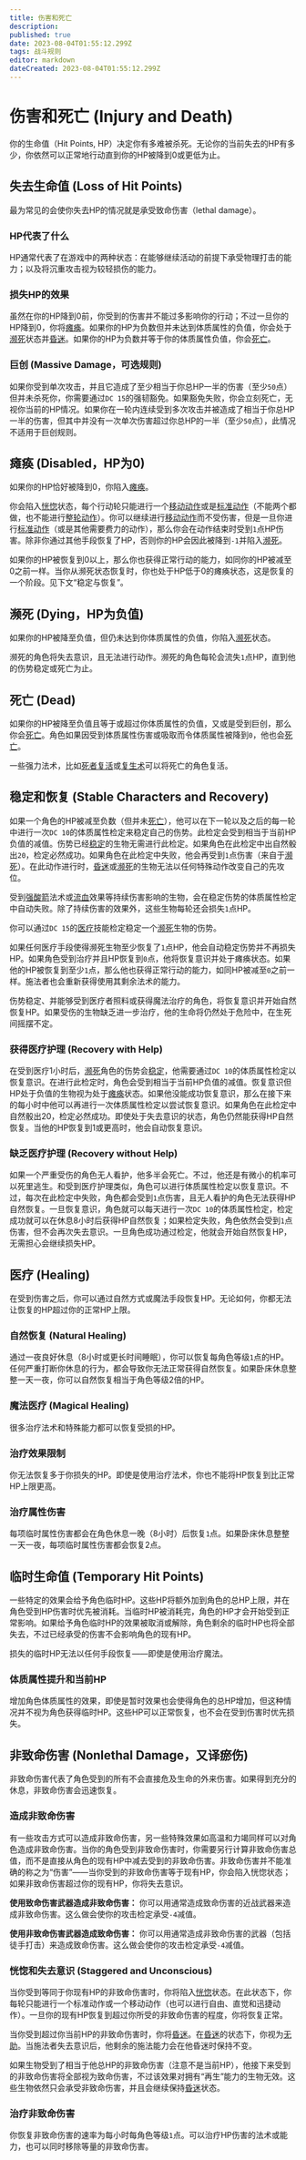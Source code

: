 ```yaml
---
title: 伤害和死亡
description: 
published: true
date: 2023-08-04T01:55:12.299Z
tags: 战斗规则
editor: markdown
dateCreated: 2023-08-04T01:55:12.299Z
---
```


# 伤害和死亡 (Injury and Death)
你的生命值（Hit Points, HP）决定你有多难被杀死。无论你的当前失去的HP有多少，你依然可以正常地行动直到你的HP被降到0或更低为止。

## 失去生命值 (Loss of Hit Points)
最为常见的会使你失去HP的情况就是承受致命伤害（lethal damage）。

### HP代表了什么
HP通常代表了在游戏中的两种状态：在能够继续活动的前提下承受物理打击的能力；以及将沉重攻击视为较轻损伤的能力。

### 损失HP的效果
虽然在你的HP降到0前，你受到的伤害并不能过多影响你的行动；不过一旦你的HP降到0，你将[瘫痪](/状态/瘫痪)。如果你的HP为负数但并未达到体质属性的负值，你会处于[濒死](/状态/濒死)状态并[昏迷](/状态/昏迷)。如果你的HP为负数并等于你的体质属性负值，你会[死亡](/状态/死亡)。

### 巨创 (Massive Damage，可选规则)
如果你受到单次攻击，并且它造成了至少相当于你总HP一半的伤害（至少`50`点）但并未杀死你，你需要通过`DC 15`的强韧豁免。如果豁免失败，你会立刻死亡，无视你当前的HP情况。如果你在一轮内连续受到多次攻击并被造成了相当于你总HP一半的伤害，但其中并没有一次单次伤害超过你总HP的一半（至少`50`点），此情况不适用于巨创规则。

## 瘫痪 (Disabled，HP为0)
如果你的HP恰好被降到0，你陷入[瘫痪](/状态/瘫痪)。

你会陷入[恍惚](/状态/恍惚)状态，每个行动轮只能进行一个[移动动作](/核心规则/战斗中的动作/移动动作)或是[标准动作](/核心规则/战斗中的动作/标准动作)（不能两个都做，也不能进行[整轮动作](/核心规则/战斗中的动作/整轮动作)）。你可以继续进行[移动动作](/核心规则/战斗中的动作/移动动作)而不受伤害，但是一旦你进行[标准动作](/核心规则/战斗中的动作/标准动作)（或是其他需要费力的动作），那么你会在动作结束时受到`1`点HP伤害。除非你通过其他手段恢复了HP，否则你的HP会因此被降到`-1`并陷入[濒死](/状态/濒死)。

如果你的HP被恢复到0以上，那么你也获得正常行动的能力，如同你的HP被减至0之前一样。当你从濒死状态恢复时，你也处于HP低于0的瘫痪状态，这是恢复的一个阶段。见下文“稳定与恢复”。

## 濒死 (Dying，HP为负值)
如果你的HP被降至负值，但仍未达到你体质属性的负值，你陷入[濒死](/状态/濒死)状态。

濒死的角色将失去意识，且无法进行动作。濒死的角色每轮会流失`1`点HP，直到他的伤势稳定或死亡为止。

## 死亡 (Dead)
如果你的HP被降至负值且等于或超过你体质属性的负值，又或是受到巨创，那么你会[死亡](/状态/死亡)。角色如果因受到体质属性伤害或吸取而令体质属性被降到`0`，他也会[死亡](/状态/死亡)。

一些强力法术，比如[死者复活](/法术列表/死者复活_Raise_dead)或[复生术](/法术列表/复生术_Resurrection)可以将死亡的角色复活。

## 稳定和恢复 (Stable Characters and Recovery)
如果一个角色的HP被减至负数（但并未[死亡](/状态/死亡)），他可以在下一轮以及之后的每一轮中进行一次`DC 10`的体质属性检定来稳定自己的伤势。此检定会受到相当于当前HP负值的减值。伤势已经[稳定](/状态/稳定)的生物无需进行此检定。如果角色在此检定中出自然骰出`20`，检定必然成功。如果角色在此检定中失败，他会再受到`1`点伤害（来自于[濒死](/状态/濒死)）。在此动作进行时，[昏迷](/状态/昏迷)或[濒死](/状态/濒死)的生物无法以任何特殊动作改变自己的先攻位。

受到[强酸箭](/法术列表/强酸箭_Acid_Arrow)法术或[流血](/状态/流血)效果等持续伤害影响的生物，会在稳定伤势的体质属性检定中自动失败。除了持续伤害的效果外，这些生物每轮还会损失`1`点HP。

你可以通过`DC 15`的[医疗](/技能/医疗)技能检定稳定一个[濒死](/状态/濒死)生物的伤势。

如果任何医疗手段使得濒死生物至少恢复了`1`点HP，他会自动稳定伤势并不再损失HP。如果角色受到治疗并且HP恢复到`0`点，他将恢复意识并处于瘫痪状态。如果他的HP被恢复到至少`1`点，那么他也获得正常行动的能力，如同HP被减至`0`之前一样。施法者也会重新获得使用其剩余法术的能力。

伤势稳定、并能够受到医疗者照料或获得魔法治疗的角色，将恢复意识并开始自然恢复HP。如果受伤的生物缺乏进一步治疗，他的生命将仍然处于危险中，在生死间摇摆不定。

### 获得医疗护理 (Recovery with Help)
在受到医疗1小时后，[濒死](/状态/濒死)角色的伤势会[稳定](/状态/稳定)，他需要通过`DC 10`的体质属性检定以恢复意识。在进行此检定时，角色会受到相当于当前HP负值的减值。恢复意识但HP处于负值的生物视为处于[瘫痪](/状态/瘫痪)状态。如果他没能成功恢复意识，那么在接下来的每小时中他可以再进行一次体质属性检定以尝试恢复意识。如果角色在此检定中自然骰出20，检定必然成功。即使处于失去意识的状态，角色仍然能获得HP自然恢复。当他的HP恢复到1或更高时，他会自动恢复意识。

### 缺乏医疗护理 (Recovery without Help)
如果一个严重受伤的角色无人看护，他多半会死亡。不过，他还是有微小的机率可以死里逃生。和受到医疗护理类似，角色可以进行体质属性检定以恢复意识。不过，每次在此检定中失败，角色都会受到`1`点伤害，且无人看护的角色无法获得HP自然恢复。一旦恢复意识，角色就可以每天进行一次`DC 10`的体质属性检定，检定成功就可以在休息8小时后获得HP自然恢复；如果检定失败，角色依然会受到`1`点伤害，但不会再次失去意识。一旦角色成功通过检定，他就会开始自然恢复HP，无需担心会继续损失HP。

## 医疗 (Healing)
在受到伤害之后，你可以通过自然方式或魔法手段恢复HP。无论如何，你都无法让恢复的HP超过你的正常HP上限。

### 自然恢复 (Natural Healing)
通过一夜良好休息（8小时或更长时间睡眠），你可以恢复每角色等级`1`点的HP。任何严重打断你休息的行为，都会导致你无法正常获得自然恢复。如果卧床休息整整一天一夜，你可以自然恢复相当于角色等级2倍的HP。

### 魔法医疗 (Magical Healing)
很多治疗法术和特殊能力都可以恢复受损的HP。

### 治疗效果限制
你无法恢复多于你损失的HP。即使是使用治疗法术，你也不能将HP恢复到比正常HP上限更高。

### 治疗属性伤害
每项临时属性伤害都会在角色休息一晚（8小时）后恢复`1`点。如果卧床休息整整一天一夜，每项临时属性伤害都会恢复2点。

## 临时生命值 (Temporary Hit Points)
一些特定的效果会给予角色临时HP。这些HP将额外加到角色的总HP上限，并在角色受到HP伤害时优先被消耗。当临时HP被消耗完，角色的HP才会开始受到正常影响。如果给予角色临时HP的效果被取消或解除，角色剩余的临时HP也将全部失去，不过已经承受的伤害不会影响角色的现有HP。

损失的临时HP无法以任何手段恢复——即使是使用治疗魔法。

### 体质属性提升和当前HP
增加角色体质属性的效果，即使是暂时效果也会使得角色的总HP增加，但这种情况并不视为角色获得临时HP。这些HP可以正常恢复，也不会在受到伤害时优先损失。

## 非致命伤害 (Nonlethal Damage，又译瘀伤)
非致命伤害代表了角色受到的所有不会直接危及生命的外来伤害。如果得到充分的休息，非致命伤害会迅速恢复。

### 造成非致命伤害
有一些攻击方式可以造成非致命伤害，另一些特殊效果如高温和力竭同样可以对角色造成非致命伤害。当你的角色受到非致命伤害时，你需要另行计算非致命伤害总值，而不是直接从角色的现有HP中减去受到的非致命伤害。非致命伤害并不能准确的称之为“伤害”——当你受到的非致命伤害等于现有HP，你会陷入恍惚状态；如果非致命伤害超过你的现有HP，你将失去意识。

**使用致命伤害武器造成非致命伤害：** 你可以用通常造成致命伤害的近战武器来造成非致命伤害。这么做会使你的攻击检定承受`-4`减值。

**使用非致命伤害武器造成致命伤害：** 你可以用通常造成非致命伤害的武器（包括徒手打击）来造成致命伤害。这么做会使你的攻击检定承受`-4`减值。

### 恍惚和失去意识 (Staggered and Unconscious)
当你受到等同于你现有HP的非致命伤害时，你将陷入[恍惚](/状态/恍惚)状态。在此状态下，你每轮只能进行一个标准动作或一个移动动作（也可以进行自由、直觉和迅捷动作）。一旦你的现有HP恢复到超过你所受的非致命伤害的程度，你将恢复正常。

当你受到超过你当前HP的非致命伤害时，你将[昏迷](/状态/昏迷)。在[昏迷](/状态/昏迷)的状态下，你视为[无助](/状态/无助)。当施法者失去意识后，他剩余的施法能力会在他昏迷时保持不变。

如果生物受到了相当于他总HP的非致命伤害（注意不是当前HP），他接下来受到的非致命伤害将全部视为致命伤害，不过该效果对拥有“再生”能力的生物无效。这些生物依然只会承受非致命伤害，并且会继续保持[昏迷](/状态/昏迷)状态。

### 治疗非致命伤害
你恢复非致命伤害的速率为每小时每角色等级`1`点。可以治疗HP伤害的法术或能力，也可以同时移除等量的非致命伤害。



 
